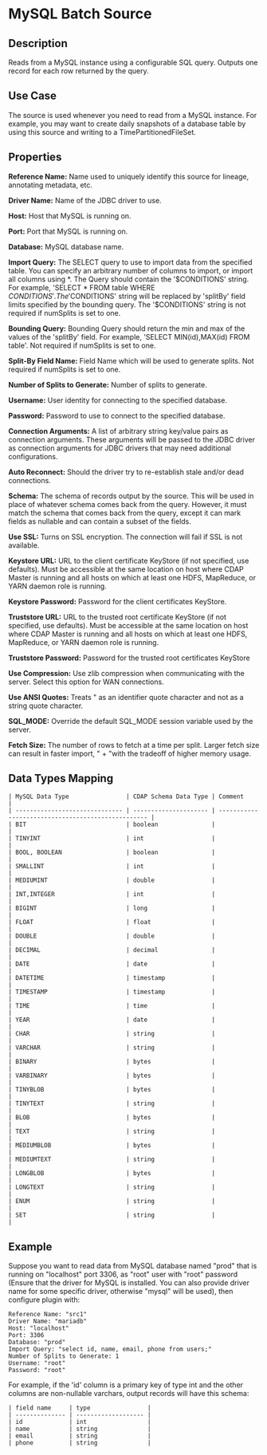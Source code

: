 # MySQL Batch Source


Description
-----------
Reads from a MySQL instance using a configurable SQL query.
Outputs one record for each row returned by the query.


Use Case
--------
The source is used whenever you need to read from a MySQL instance. For example, you may want
to create daily snapshots of a database table by using this source and writing to
a TimePartitionedFileSet.


Properties
----------
**Reference Name:** Name used to uniquely identify this source for lineage, annotating metadata, etc.

**Driver Name:** Name of the JDBC driver to use.

**Host:** Host that MySQL is running on.

**Port:** Port that MySQL is running on.

**Database:** MySQL database name.

**Import Query:** The SELECT query to use to import data from the specified table.
You can specify an arbitrary number of columns to import, or import all columns using \*. The Query should
contain the '$CONDITIONS' string. For example, 'SELECT * FROM table WHERE $CONDITIONS'.
The '$CONDITIONS' string will be replaced by 'splitBy' field limits specified by the bounding query.
The '$CONDITIONS' string is not required if numSplits is set to one.

**Bounding Query:** Bounding Query should return the min and max of the values of the 'splitBy' field.
For example, 'SELECT MIN(id),MAX(id) FROM table'. Not required if numSplits is set to one.

**Split-By Field Name:** Field Name which will be used to generate splits. Not required if numSplits is set to one.

**Number of Splits to Generate:** Number of splits to generate.

**Username:** User identity for connecting to the specified database.

**Password:** Password to use to connect to the specified database.

**Connection Arguments:** A list of arbitrary string key/value pairs as connection arguments. These arguments
will be passed to the JDBC driver as connection arguments for JDBC drivers that may need additional configurations.

**Auto Reconnect:** Should the driver try to re-establish stale and/or dead connections.

**Schema:** The schema of records output by the source. This will be used in place of whatever schema comes
back from the query. However, it must match the schema that comes back from the query,
except it can mark fields as nullable and can contain a subset of the fields.

**Use SSL:** Turns on SSL encryption. The connection will fail if SSL is not available.

**Keystore URL:** URL to the client certificate KeyStore (if not specified, use defaults). Must be accessible at the
same location on host where CDAP Master is running and all hosts on which at least one HDFS, MapReduce, or YARN daemon
role is running.

**Keystore Password:** Password for the client certificates KeyStore.

**Truststore URL:** URL to the trusted root certificate KeyStore (if not specified, use defaults). Must be accessible at
the same location on host where CDAP Master is running and all hosts on which at least one HDFS, MapReduce, or YARN
daemon role is running.

**Truststore Password:** Password for the trusted root certificates KeyStore

**Use Compression:** Use zlib compression when communicating with the server. Select this option for WAN
connections.

**Use ANSI Quotes:** Treats " as an identifier quote character and not as a string quote character.

**SQL_MODE:** Override the default SQL_MODE session variable used by the server.

**Fetch Size:** The number of rows to fetch at a time per split. Larger fetch size can result in faster import, " +
"with the tradeoff of higher memory usage.

Data Types Mapping
----------

    | MySQL Data Type                | CDAP Schema Data Type | Comment                                            |
    | ------------------------------ | --------------------- | -------------------------------------------------- |
    | BIT                            | boolean               |                                                    |
    | TINYINT                        | int                   |                                                    |
    | BOOL, BOOLEAN                  | boolean               |                                                    |
    | SMALLINT                       | int                   |                                                    |
    | MEDIUMINT                      | double                |                                                    |
    | INT,INTEGER                    | int                   |                                                    |
    | BIGINT                         | long                  |                                                    |
    | FLOAT                          | float                 |                                                    |
    | DOUBLE                         | double                |                                                    |
    | DECIMAL                        | decimal               |                                                    |
    | DATE                           | date                  |                                                    |
    | DATETIME                       | timestamp             |                                                    |
    | TIMESTAMP                      | timestamp             |                                                    |
    | TIME                           | time                  |                                                    |
    | YEAR                           | date                  |                                                    |
    | CHAR                           | string                |                                                    |
    | VARCHAR                        | string                |                                                    |
    | BINARY                         | bytes                 |                                                    |
    | VARBINARY                      | bytes                 |                                                    |
    | TINYBLOB                       | bytes                 |                                                    |
    | TINYTEXT                       | string                |                                                    |
    | BLOB                           | bytes                 |                                                    |
    | TEXT                           | string                |                                                    |
    | MEDIUMBLOB                     | bytes                 |                                                    |
    | MEDIUMTEXT                     | string                |                                                    |
    | LONGBLOB                       | bytes                 |                                                    |
    | LONGTEXT                       | string                |                                                    |
    | ENUM                           | string                |                                                    |
    | SET                            | string                |                                                    |


Example
------
Suppose you want to read data from MySQL database named "prod" that is running on "localhost" port 3306,
as "root" user with "root" password (Ensure that the driver for MySQL is installed. You can also provide 
driver name for some specific driver, otherwise "mysql" will be used),  then configure plugin with: 


```
Reference Name: "src1"
Driver Name: "mariadb"
Host: "localhost"
Port: 3306
Database: "prod"
Import Query: "select id, name, email, phone from users;"
Number of Splits to Generate: 1
Username: "root"
Password: "root"
```  

For example, if the 'id' column is a primary key of type int and the other columns are
non-nullable varchars, output records will have this schema:

    | field name     | type                |
    | -------------- | ------------------- |
    | id             | int                 |
    | name           | string              |
    | email          | string              |
    | phone          | string              |

